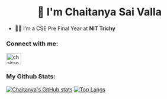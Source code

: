 <h1 align="center">👋 I'm Chaitanya Sai Valla</h1>

- 👨‍💻 I’m a CSE Pre Final Year at **NIT Trichy**

<h3 align="left">Connect with me:</h3>
<p align="left">
<a href="https://www.linkedin.com/in/chaitanya-sai-valla-14b41a20a/" target="blank"><img align="center" src="https://raw.githubusercontent.com/rahuldkjain/github-profile-readme-generator/master/src/images/icons/Social/linked-in-alt.svg" alt="chaitanya-sai-valla-14b41a20a" height="30" width="40" /></a>
</p>
 
<h3 align="left">My Github Stats:</h3>

[![Chaitanya's GitHub stats](https://github-readme-stats.vercel.app/api?username=ChaitanyaSaiValla&count_private=true&show_icons=true&theme=radical)](https://github.com/ChaitanyaSaiValla/github-readme-stats)      [![Top Langs](https://github-readme-stats-eight-theta.vercel.app/api/top-langs/?username=ChaitanyaSaiValla&layout=compact&langs_count=8&theme=react)](https://github.com/ChaitanyaSaiValla/)
